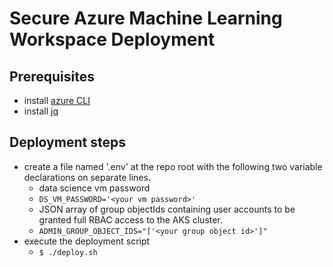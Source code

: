 # Secure Azure Machine Learning Workspace Deployment

## Prerequisites
- install [azure CLI](https://docs.microsoft.com/en-us/cli/azure/install-azure-cli-linux?pivots=apt)
- install [jq](https://stedolan.github.io/jq/download/) 

## Deployment steps
- create a file named '.env' at the repo root with the following two variable declarations on separate lines. 
  - data science vm password
  - `DS_VM_PASSWORD='<your vm password>'`
  - JSON array of group objectIds containing user accounts to be granted full RBAC access to the AKS cluster.
  - `ADMIN_GROUP_OBJECT_IDS="['<your group object id>']"`
- execute the deployment script
  - `$ ./deploy.sh`
